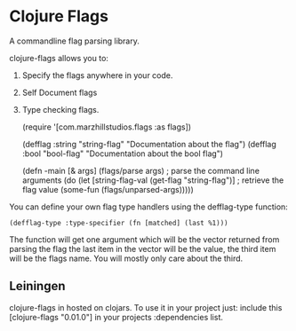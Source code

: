 Clojure Flags
=============

A commandline flag parsing library.

clojure-flags allows you to:

1. Specify the flags anywhere in your code.
2. Self Document flags
3. Type checking flags.

   (require '[com.marzhillstudios.flags :as flags])
  
   (defflag :string "string-flag"
            "Documentation about the flag")
   (defflag :bool "bool-flag"
            "Documentation about the bool flag")
  
   (defn -main [& args]
    (flags/parse args) ; parse the command line arguments
    (do
      (let [string-flag-val (get-flag "string-flag")] ; retrieve the flag value
        (some-fun (flags/unparsed-args)))))

You can define your own flag type handlers using the defflag-type function:

    (defflag-type :type-specifier (fn [matched] (last %1)))

The function will get one argument which will be the vector returned
from parsing the flag the last item in the vector will be the value, the
third item will be the flags name. You will mostly only care about the third.

Leiningen
---------

clojure-flags in hosted on clojars. To use it in your project just: include
this [clojure-flags "0.01.0"] in your projects :dependencies list.
